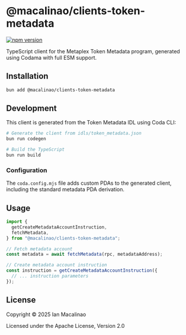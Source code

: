 # @macalinao/clients-token-metadata

[![npm version](https://img.shields.io/npm/v/@macalinao/clients-token-metadata.svg)](https://www.npmjs.com/package/@macalinao/clients-token-metadata)

TypeScript client for the Metaplex Token Metadata program, generated using Codama with full ESM support.

## Installation

```bash
bun add @macalinao/clients-token-metadata
```

## Development

This client is generated from the Token Metadata IDL using Coda CLI:

```bash
# Generate the client from idls/token_metadata.json
bun run codegen

# Build the TypeScript
bun run build
```

### Configuration

The `coda.config.mjs` file adds custom PDAs to the generated client, including the standard metadata PDA derivation.

## Usage

```typescript
import {
  getCreateMetadataAccountInstruction,
  fetchMetadata,
} from "@macalinao/clients-token-metadata";

// Fetch metadata account
const metadata = await fetchMetadata(rpc, metadataAddress);

// Create metadata account instruction
const instruction = getCreateMetadataAccountInstruction({
  // ... instruction parameters
});
```

## License

Copyright © 2025 Ian Macalinao

Licensed under the Apache License, Version 2.0
